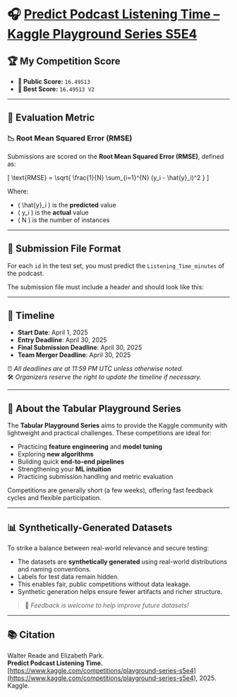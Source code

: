 # 🎧 [Predict Podcast Listening Time – Kaggle Playground Series S5E4](https://www.kaggle.com/competitions/playground-series-s5e4)

## 🏆 My Competition Score

- **📢 Public Score:** `16.49513`  
- **🥇 Best Score:** `16.49513 V2`  

---

## 📝 Evaluation Metric

### 📉 Root Mean Squared Error (RMSE)

Submissions are scored on the **Root Mean Squared Error (RMSE)**, defined as:

\[
\text{RMSE} = \sqrt{ \frac{1}{N} \sum_{i=1}^{N} (y_i - \hat{y}_i)^2 }
\]

Where:  
- \( \hat{y}_i \) is the **predicted** value  
- \( y_i \) is the **actual** value  
- \( N \) is the number of instances  

---

## 📄 Submission File Format

For each `id` in the test set, you must predict the `Listening_Time_minutes` of the podcast.

The submission file must include a header and should look like this:


---

## 📅 Timeline

- **Start Date**: April 1, 2025  
- **Entry Deadline**: April 30, 2025  
- **Final Submission Deadline**: April 30, 2025  
- **Team Merger Deadline**: April 30, 2025  

⏰ *All deadlines are at 11:59 PM UTC unless otherwise noted.*  
🛠️ *Organizers reserve the right to update the timeline if necessary.*

---

## 🧠 About the Tabular Playground Series

The **Tabular Playground Series** aims to provide the Kaggle community with lightweight and practical challenges. These competitions are ideal for:

- Practicing **feature engineering** and **model tuning**
- Exploring **new algorithms**
- Building quick **end-to-end pipelines**
- Strengthening your **ML intuition**  
- Practicing submission handling and metric evaluation

Competitions are generally short (a few weeks), offering fast feedback cycles and flexible participation.

---

## 📊 Synthetically-Generated Datasets

To strike a balance between real-world relevance and secure testing:

- The datasets are **synthetically generated** using real-world distributions and naming conventions.
- Labels for test data remain hidden.
- This enables fair, public competitions without data leakage.
- Synthetic generation helps ensure fewer artifacts and richer structure.

> 📣 *Feedback is welcome to help improve future datasets!*

---

## 📚 Citation

Walter Reade and Elizabeth Park.  
**Predict Podcast Listening Time.**  
[https://www.kaggle.com/competitions/playground-series-s5e4](https://www.kaggle.com/competitions/playground-series-s5e4), 2025. Kaggle.

